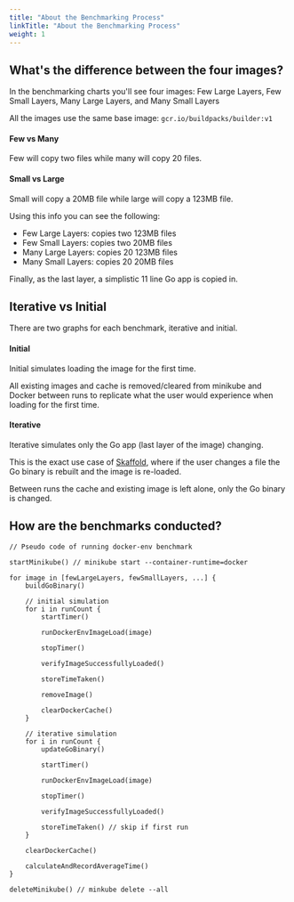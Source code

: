 ```yaml
---
title: "About the Benchmarking Process"
linkTitle: "About the Benchmarking Process"
weight: 1
---
```


## What's the difference between the four images?
In the benchmarking charts you'll see four images: Few Large Layers, Few Small Layers, Many Large Layers, and Many Small Layers

All the images use the same base image: `gcr.io/buildpacks/builder:v1`

#### Few vs Many
Few will copy two files while many will copy 20 files.

#### Small vs Large
Small will copy a 20MB file while large will copy a 123MB file.

Using this info you can see the following:
- Few Large Layers: copies two 123MB files
- Few Small Layers: copies two 20MB files
- Many Large Layers: copies 20 123MB files
- Many Small Layers: copies 20 20MB files

Finally, as the last layer, a simplistic 11 line Go app is copied in.

## Iterative vs Initial
There are two graphs for each benchmark, iterative and initial.

#### Initial
Initial simulates loading the image for the first time.

All existing images and cache is removed/cleared from minikube and Docker between runs to replicate what the user would experience when loading for the first time.

#### Iterative
Iterative simulates only the Go app (last layer of the image) changing.

This is the exact use case of [Skaffold](https://github.com/GoogleContainerTools/skaffold), where if the user changes a file the Go binary is rebuilt and the image is re-loaded.

Between runs the cache and existing image is left alone, only the Go binary is changed.


## How are the benchmarks conducted?
```
// Pseudo code of running docker-env benchmark

startMinikube() // minikube start --container-runtime=docker

for image in [fewLargeLayers, fewSmallLayers, ...] {
	buildGoBinary()

	// initial simulation
	for i in runCount {
		startTimer()

		runDockerEnvImageLoad(image)

		stopTimer()

		verifyImageSuccessfullyLoaded()

		storeTimeTaken()

		removeImage()

		clearDockerCache()
	}

	// iterative simulation
	for i in runCount {
		updateGoBinary()

		startTimer()

		runDockerEnvImageLoad(image)

		stopTimer()

		verifyImageSuccessfullyLoaded()

		storeTimeTaken() // skip if first run
	}

	clearDockerCache()

	calculateAndRecordAverageTime()
}

deleteMinikube() // minkube delete --all
```

